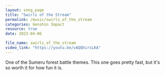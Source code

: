 ```yaml
---
layout: song_page
title: "Swirls of the Stream"
permalink: /music/swirls_of_the_stream
categories: Genshin Impact
resource: true
date: 2023-04-06

file_name: swirls_of_the_stream
video_link: "https://youtu.be/vAQQhirsLKA"
---
```


One of the Sumeru forest battle themes. This one goes pretty fast, but it's so worth it for how fun it is.
